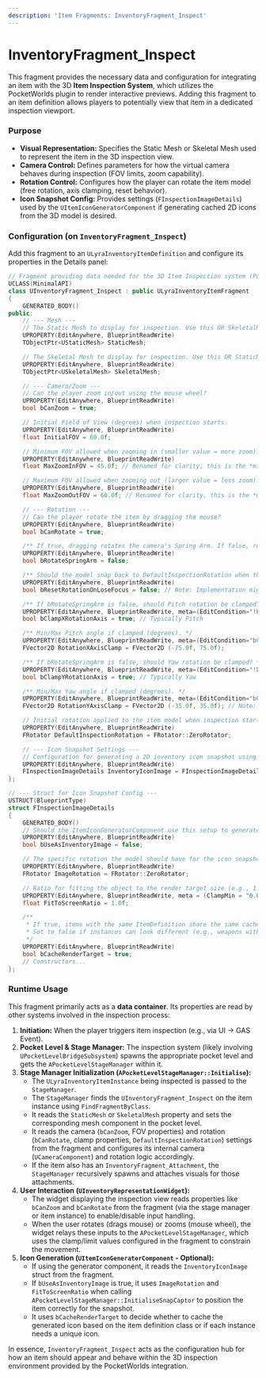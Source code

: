 ```yaml
---
description: 'Item Fragments: InventoryFragment_Inspect'
---
```


# InventoryFragment\_Inspect

This fragment provides the necessary data and configuration for integrating an item with the 3D **Item Inspection System**, which utilizes the PocketWorlds plugin to render interactive previews. Adding this fragment to an item definition allows players to potentially view that item in a dedicated inspection viewport.

### Purpose

* **Visual Representation:** Specifies the Static Mesh or Skeletal Mesh used to represent the item in the 3D inspection view.
* **Camera Control:** Defines parameters for how the virtual camera behaves during inspection (FOV limits, zoom capability).
* **Rotation Control:** Configures how the player can rotate the item model (free rotation, axis clamping, reset behavior).
* **Icon Snapshot Config:** Provides settings (`FInspectionImageDetails`) used by the `UItemIconGeneratorComponent` if generating cached 2D icons from the 3D model is desired.

### Configuration (on `InventoryFragment_Inspect`)

Add this fragment to an `ULyraInventoryItemDefinition` and configure its properties in the Details panel:

```cpp
// Fragment providing data needed for the 3D Item Inspection system (PocketWorlds).
UCLASS(MinimalAPI)
class UInventoryFragment_Inspect : public ULyraInventoryItemFragment
{
    GENERATED_BODY()
public:
    // --- Mesh ---
    // The Static Mesh to display for inspection. Use this OR SkeletalMesh, not both typically.
    UPROPERTY(EditAnywhere, BlueprintReadWrite)
    TObjectPtr<UStaticMesh> StaticMesh;

    // The Skeletal Mesh to display for inspection. Use this OR StaticMesh.
    UPROPERTY(EditAnywhere, BlueprintReadWrite)
    TObjectPtr<USkeletalMesh> SkeletalMesh;

    // --- Camera/Zoom ---
    // Can the player zoom in/out using the mouse wheel?
    UPROPERTY(EditAnywhere, BlueprintReadWrite)
    bool bCanZoom = true;

    // Initial Field of View (degrees) when inspection starts.
    UPROPERTY(EditAnywhere, BlueprintReadWrite)
    float InitialFOV = 60.0f;

    // Minimum FOV allowed when zooming in (smaller value = more zoom).
    UPROPERTY(EditAnywhere, BlueprintReadWrite)
    float MaxZoomInFOV = 45.0f; // Renamed for clarity, this is the *minimum* FOV value

    // Maximum FOV allowed when zooming out (larger value = less zoom).
    UPROPERTY(EditAnywhere, BlueprintReadWrite)
    float MaxZoomOutFOV = 60.0f; // Renamed for clarity, this is the *maximum* FOV value

    // --- Rotation ---
    // Can the player rotate the item by dragging the mouse?
    UPROPERTY(EditAnywhere, BlueprintReadWrite)
    bool bCanRotate = true;

    /** If true, dragging rotates the camera's Spring Arm. If false, rotates the ActorSpawnPointComponent directly. */
    UPROPERTY(EditAnywhere, BlueprintReadWrite)
    bool bRotateSpringArm = false;

    /** Should the model snap back to DefaultInspectionRotation when the player stops rotating? */
    UPROPERTY(EditAnywhere, BlueprintReadWrite)
    bool bResetRotationOnLoseFocus = false; // Note: Implementation might be in the StageManager/Widget

    /** If bRotateSpringArm is false, should Pitch rotation be clamped? */
    UPROPERTY(EditAnywhere, BlueprintReadWrite, meta=(EditCondition="!bRotateSpringArm"))
    bool bClampXRotationAxis = true; // Typically Pitch

    /** Min/Max Pitch angle if clamped (degrees). */
    UPROPERTY(EditAnywhere, BlueprintReadWrite, meta=(EditCondition="bClampXRotationAxis && !bRotateSpringArm"))
    FVector2D RotationXAxisClamp = FVector2D (-75.0f, 75.0f);

    /** If bRotateSpringArm is false, should Yaw rotation be clamped? */
    UPROPERTY(EditAnywhere, BlueprintReadWrite, meta=(EditCondition="!bRotateSpringArm"))
    bool bClampYRotationAxis = true; // Typically Yaw

    /** Min/Max Yaw angle if clamped (degrees). */
    UPROPERTY(EditAnywhere, BlueprintReadWrite, meta=(EditCondition="bClampYRotationAxis && !bRotateSpringArm"))
    FVector2D RotationYAxisClamp = FVector2D (-35.0f, 35.0f); // Note: Clamping Yaw directly might feel odd, often left unclamped or uses spring arm rotation.

    // Initial rotation applied to the item model when inspection starts.
    UPROPERTY(EditAnywhere, BlueprintReadWrite)
    FRotator DefaultInspectionRotation = FRotator::ZeroRotator;

    // --- Icon Snapshot Settings ---
    // Configuration for generating a 2D inventory icon snapshot using the inspection setup.
    UPROPERTY(EditAnywhere, BlueprintReadWrite)
    FInspectionImageDetails InventoryIconImage = FInspectionImageDetails(false, FRotator::ZeroRotator, 1.0f, false);
};

// --- Struct for Icon Snapshot Config ---
USTRUCT(BlueprintType)
struct FInspectionImageDetails
{
    GENERATED_BODY()
    // Should the ItemIconGeneratorComponent use this setup to generate an icon?
    UPROPERTY(EditAnywhere, BlueprintReadWrite)
    bool bUseAsInventoryImage = false;

    // The specific rotation the model should have for the icon snapshot.
    UPROPERTY(EditAnywhere, BlueprintReadWrite)
    FRotator ImageRotation = FRotator::ZeroRotator;

    // Ratio for fitting the object to the render target size (e.g., 1.0 = fill, 0.5 = half size).
    UPROPERTY(EditAnywhere, BlueprintReadWrite, meta = (ClampMin = "0.01", ClampMax = "10.0", UIMin = "0.01", UIMax = "10.0"))
    float FitToScreenRatio = 1.0f;

    /**
     * If true, items with the same ItemDefinition share the same cached icon render target.
     * Set to false if instances can look different (e.g., weapons with attachments).
     */
    UPROPERTY(EditAnywhere, BlueprintReadWrite)
    bool bCacheRenderTarget = true;
    // Constructors...
};
```

### Runtime Usage

This fragment primarily acts as a **data container**. Its properties are read by other systems involved in the inspection process:

1. **Initiation:** When the player triggers item inspection (e.g., via UI -> GAS Event).
2. **Pocket Level & Stage Manager:** The inspection system (likely involving `UPocketLevelBridgeSubsystem`) spawns the appropriate pocket level and gets the `APocketLevelStageManager` within it.
3. **Stage Manager Initialization (`APocketLevelStageManager::Initialise`):**
   * The `ULyraInventoryItemInstance` being inspected is passed to the `StageManager`.
   * The `StageManager` finds the `UInventoryFragment_Inspect` on the item instance using `FindFragmentByClass`.
   * It reads the `StaticMesh` or `SkeletalMesh` property and sets the corresponding mesh component in the pocket level.
   * It reads the camera (`bCanZoom`, FOV properties) and rotation (`bCanRotate`, clamp properties, `DefaultInspectionRotation`) settings from the fragment and configures its internal camera (`UCameraComponent`) and rotation logic accordingly.
   * If the item also has an `InventoryFragment_Attachment`, the `StageManager` recursively spawns and attaches visuals for those attachments.
4. **User Interaction (`UInventoryRepresentationWidget`):**
   * The widget displaying the inspection view reads properties like `bCanZoom` and `bCanRotate` from the fragment (via the stage manager or item instance) to enable/disable input handling.
   * When the user rotates (drags mouse) or zooms (mouse wheel), the widget relays these inputs to the `APocketLevelStageManager`, which uses the clamp/limit values configured in the fragment to constrain the movement.
5. **Icon Generation (`UItemIconGeneratorComponent` - Optional):**
   * If using the generator component, it reads the `InventoryIconImage` struct from the fragment.
   * If `bUseAsInventoryImage` is true, it uses `ImageRotation` and `FitToScreenRatio` when calling `APocketLevelStageManager::InitialiseSnapCaptor` to position the item correctly for the snapshot.
   * It uses `bCacheRenderTarget` to decide whether to cache the generated icon based on the item definition class or if each instance needs a unique icon.

In essence, `InventoryFragment_Inspect` acts as the configuration hub for how an item should appear and behave within the 3D inspection environment provided by the PocketWorlds integration.
